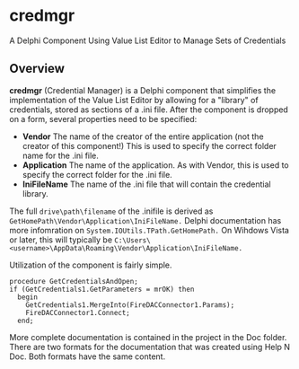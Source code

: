 # credmgr
A Delphi Component Using Value List Editor to Manage Sets of Credentials
## Overview
**credmgr** (Credential Manager) is a Delphi component that simplifies the implementation of the Value List Editor by allowing for a "library" of credentials, stored as sections of a .ini file. After the component is dropped on a form, several properties need to be specified:
- **Vendor** The name of the creator of the entire application (not the creator of this component!) This is used to specify the correct folder name for the .ini file.
- **Application** The name of the application. As with Vendor, this is used to specify the correct folder for the .ini file.
- **IniFileName** The name of the .ini file that will contain the credential library.

The full `drive\path\filename` of the .inifile is derived as `GetHomePath\Vendor\Application\IniFileName.` Delphi documentation has more infomration on `System.IOUtils.TPath.GetHomePath.` On Wihdows Vista or later, this will typically be `C:\Users\<username>\AppData\Roaming\Vendor\Application\IniFileName.`

Utilization of the component is fairly simple.

```delphi
procedure GetCredentialsAndOpen;
if (GetCredentials1.GetParameters = mrOK) then
  begin
    GetCredentials1.MergeInto(FireDACConnector1.Params);
    FireDACConnector1.Connect;
  end;
  ```
  
More complete documentation is contained in the project in the Doc folder. There are two formats for the documentation that was created using Help N Doc. Both formats have the same content.
